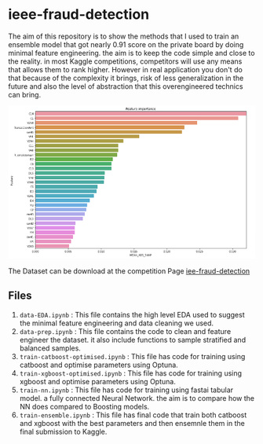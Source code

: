 # ieee-fraud-detection

The aim of this repository is to show the methods that I used to train an ensemble model that got nearly 0.91 score on the private board by doing minimal feature engineering. the aim is to keep the code simple and close to the reality. in most Kaggle competitions, competitors will use any means that allows them to rank higher. However in real application you don't do that because of the complexity it brings, risk of less generalization in the future and also the level of abstraction that this overengineered technics can bring.

![Feature importance](feature-importance.png)

The Dataset can be download at the competition Page [iee-fraud-detection](https://www.kaggle.com/c/ieee-fraud-detection/data)

## Files

1.  `data-EDA.ipynb` : This file contains the high level EDA used to suggest the minimal feature engineering and data cleaning we used.
2. `data-prep.ipynb` : This file contains the code to clean and feature engineer the dataset. it also include functions to sample stratified and balanced samples.
3. `train-catboost-optimised.ipynb` : This file has code for training using catboost and optimise parameters using Optuna.
4. `train-xgboost-optimised.ipynb` : This file has code for training using xgboost and optimise parameters using Optuna.
5. `train-nn.ipynb` : This file has code for training using fastai tabular model. a fully connected Neural Network. the aim is to compare how the NN does compared to Boosting models.
6. `train-ensemble.ipynb` : This file has final code that train both catboost and xgboost with the best parameters and then ensemnle them in the final submission to Kaggle.